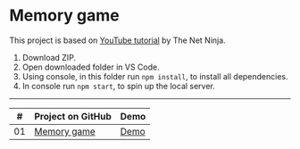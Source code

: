 # Memory game
 This project is based on [YouTube tutorial](https://www.youtube.com/playlist?list=PL4cUxeGkcC9iQ7g2eoNXHCJBBBz40S_Lm) by The Net Ninja. 



1. Download ZIP.
2. Open downloaded folder in VS Code.
3. Using console, in this folder run `npm install`, to install all dependencies.
4. In console run `npm start`, to spin up the local server.

---------------------------------------------------------------------------------------------------------------------------------------------------
|  #  |                                    Project on GitHub                            |                          Demo                           |
| :-: | --------------------------------------------------------------------------------| --------------------------------------------------------|
| 01  | [Memory game](https://github.com/Matrix-citizen/memory-game)                    | [Demo](http://matrix-citizen.online/)                   |
